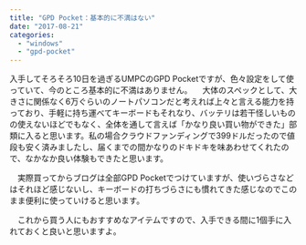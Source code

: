 ```yaml
---
title: "GPD Pocket：基本的に不満はない"
date: "2017-08-21"
categories: 
  - "windows"
  - "gpd-pocket"
---
```


入手してそろそろ10日を過ぎるUMPCのGPD Pocketですが、色々設定をして使っていて、今のところ基本的に不満はありません。 　大体のスペックとして、大きさに関係なく6万ぐらいのノートパソコンだと考えれば上々と言える能力を持っており、手軽に持ち運べてキーボードもそれなり、バッテリは若干怪しいものの使えないほどでもなく、全体を通して言えば「かなり良い買い物ができた」部類に入ると思います。私の場合クラウドファンディングで399ドルだったので値段も安く済みましたし、届くまでの間かなりのドキドキを味あわせてくれたので、なかなか良い体験もできたと思います。

　実際買ってからブログは全部GPD Pocketでつけていますが、使いづらさなどはそれほど感じないし、キーボードの打ちづらさにも慣れてきた感じなのでこのまま便利に使っていけると思います。

　これから買う人にもおすすめなアイテムですので、入手できる間に1個手に入れておくと良いと思いますよ。

